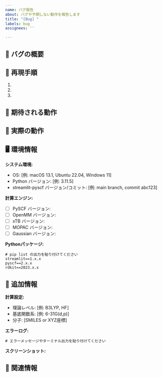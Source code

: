 ```yaml
---
name: バグ報告
about: バグや予期しない動作を報告します
title: "[Bug] "
labels: bug
assignees: ''

---
```


## 🐛 バグの概要

<!-- バグの概要を簡潔に書いてください -->

## 🔄 再現手順

1. <!-- 手順1 -->
2. <!-- 手順2 -->
3. <!-- 手順3 -->

## 🎯 期待される動作

<!-- 本来どのような動作をするべきかを書いてください -->

## 🚨 実際の動作

<!-- 実際に起こった動作を書いてください -->

## 🖥️ 環境情報

**システム環境:**
- OS: [例: macOS 13.1, Ubuntu 22.04, Windows 11]
- Python バージョン: [例: 3.11.5]
- streamlit-pyscf バージョン/コミット: [例: main branch, commit abc123]

**計算エンジン:**
- [ ] PySCF バージョン: 
- [ ] OpenMM バージョン:
- [ ] xTB バージョン:
- [ ] MOPAC バージョン:
- [ ] Gaussian バージョン:

**Pythonパッケージ:**
```
# pip list の出力を貼り付けてください
streamlit==1.x.x
pyscf==2.x.x
rdkit==2023.x.x
```

## 📎 追加情報

**計算設定:**
- 理論レベル: [例: B3LYP, HF]
- 基底関数系: [例: 6-31G(d,p)]
- 分子: [SMILES or XYZ座標]

**エラーログ:**
```
# エラーメッセージやターミナル出力を貼り付けてください
```

**スクリーンショット:**
<!-- 可能であればスクリーンショットを添付してください -->

## 🔗 関連情報

<!-- 関連するIssue、PR、外部リンクがあれば記載してください -->
